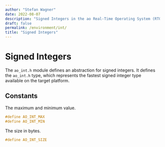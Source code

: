 ```yaml
---
author: "Stefan Wagner"
date: 2022-08-07
description: "Signed Integers in the ao Real-Time Operating System (RTOS)."
draft: false
permalink: /environment/int/
title: "Signed Integers"
---
```


# Signed Integers

The `ao_int.h` module defines an abstraction for signed integers. It defines the `ao_int.h` type, which represents the fastest signed integer type available on the target platform.

## Constants

The maximum and minimum value.

```c
#define AO_INT_MAX
#define AO_INT_MIN
```

The size in bytes.

```c
#define AO_INT_SIZE
```
